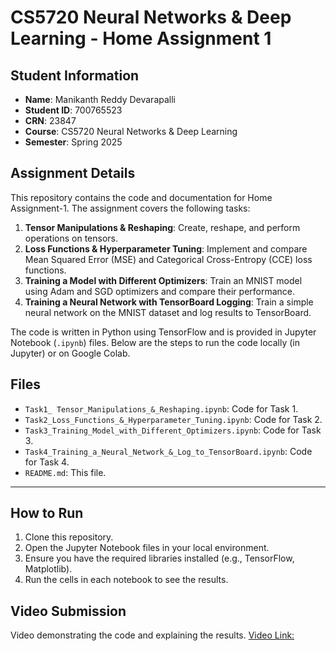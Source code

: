 # CS5720 Neural Networks & Deep Learning - Home Assignment 1

## Student Information

- **Name**: Manikanth Reddy Devarapalli
- **Student ID**: 700765523
- **CRN**: 23847
- **Course**: CS5720 Neural Networks & Deep Learning
- **Semester**: Spring 2025

## Assignment Details

This repository contains the code and documentation for Home Assignment-1. The assignment covers the following tasks:

1. **Tensor Manipulations & Reshaping**: Create, reshape, and perform operations on tensors.
2. **Loss Functions & Hyperparameter Tuning**: Implement and compare Mean Squared Error (MSE) and Categorical Cross-Entropy (CCE) loss functions.
3. **Training a Model with Different Optimizers**: Train an MNIST model using Adam and SGD optimizers and compare their performance.
4. **Training a Neural Network with TensorBoard Logging**: Train a simple neural network on the MNIST dataset and log results to TensorBoard.

The code is written in Python using TensorFlow and is provided in Jupyter Notebook (`.ipynb`) files. Below are the steps to run the code locally (in Jupyter) or on Google Colab.

## Files

- `Task1_ Tensor_Manipulations_&_Reshaping.ipynb`: Code for Task 1.
- `Task2_Loss_Functions_&_Hyperparameter_Tuning.ipynb`: Code for Task 2.
- `Task3_Training_Model_with_Different_Optimizers.ipynb`: Code for Task 3.
- `Task4_Training_a_Neural_Network_&_Log_to_TensorBoard.ipynb`: Code for Task 4.
- `README.md`: This file.

---

## How to Run

1. Clone this repository.
2. Open the Jupyter Notebook files in your local environment.
3. Ensure you have the required libraries installed (e.g., TensorFlow, Matplotlib).
4. Run the cells in each notebook to see the results.

## Video Submission

Video demonstrating the code and explaining the results.
[Video Link:](https://drive.google.com/file/d/1SvmCTH2q2O8nREggmymGyhryrN0zUYNr/view?usp=sharing)
